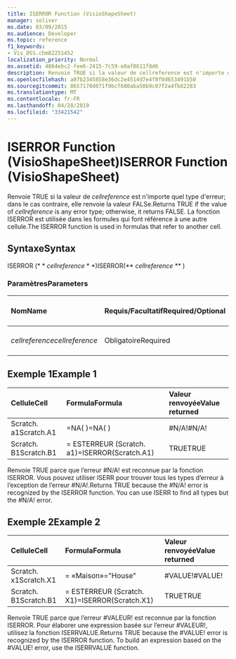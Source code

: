 ```yaml
---
title: ISERROR Function (VisioShapeSheet)
manager: soliver
ms.date: 03/09/2015
ms.audience: Developer
ms.topic: reference
f1_keywords:
- Vis_DSS.chm82251452
localization_priority: Normal
ms.assetid: 4864ebc2-fee6-2415-7c59-e0af8611f8d6
description: Renvoie TRUE si la valeur de cellreference est n'importe quel type d'erreur; dans le cas contraire, elle renvoie la valeur FALSe. La fonction ISERROR est utilisée dans les formules qui font référence à une autre cellule.
ms.openlocfilehash: a07b2345858e36dc2e4514d7e4f0f0d653491b50
ms.sourcegitcommit: 8657170d071f9bcf680aba50b9c07f2a4fb82283
ms.translationtype: MT
ms.contentlocale: fr-FR
ms.lasthandoff: 04/28/2019
ms.locfileid: "33421542"
---
```

# <a name="iserror-function-visioshapesheet"></a><span data-ttu-id="065a1-104">ISERROR Function (VisioShapeSheet)</span><span class="sxs-lookup"><span data-stu-id="065a1-104">ISERROR Function (VisioShapeSheet)</span></span>

<span data-ttu-id="065a1-105">Renvoie TRUE si la valeur de _cellreference_ est n'importe quel type d'erreur; dans le cas contraire, elle renvoie la valeur FALSe.</span><span class="sxs-lookup"><span data-stu-id="065a1-105">Returns TRUE if the value of  _cellreference_ is any error type; otherwise, it returns FALSE.</span></span> <span data-ttu-id="065a1-106">La fonction ISERROR est utilisée dans les formules qui font référence à une autre cellule.</span><span class="sxs-lookup"><span data-stu-id="065a1-106">The ISERROR function is used in formulas that refer to another cell.</span></span> 
  
## <a name="syntax"></a><span data-ttu-id="065a1-107">Syntaxe</span><span class="sxs-lookup"><span data-stu-id="065a1-107">Syntax</span></span>

<span data-ttu-id="065a1-108">ISERROR (\* \* *cellreference* \* \*)</span><span class="sxs-lookup"><span data-stu-id="065a1-108">ISERROR(\*\* *cellreference* \*\* )</span></span> 
  
### <a name="parameters"></a><span data-ttu-id="065a1-109">Paramètres</span><span class="sxs-lookup"><span data-stu-id="065a1-109">Parameters</span></span>

|<span data-ttu-id="065a1-110">**Nom**</span><span class="sxs-lookup"><span data-stu-id="065a1-110">**Name**</span></span>|<span data-ttu-id="065a1-111">**Requis/Facultatif**</span><span class="sxs-lookup"><span data-stu-id="065a1-111">**Required/Optional**</span></span>|<span data-ttu-id="065a1-112">**Type de données**</span><span class="sxs-lookup"><span data-stu-id="065a1-112">**Data Type**</span></span>|<span data-ttu-id="065a1-113">**Description**</span><span class="sxs-lookup"><span data-stu-id="065a1-113">**Description**</span></span>|
|:-----|:-----|:-----|:-----|
| <span data-ttu-id="065a1-114">_cellreference_</span><span class="sxs-lookup"><span data-stu-id="065a1-114">_cellreference_</span></span> <br/> |<span data-ttu-id="065a1-115">Obligatoire</span><span class="sxs-lookup"><span data-stu-id="065a1-115">Required</span></span>  <br/> |<span data-ttu-id="065a1-116">**String**</span><span class="sxs-lookup"><span data-stu-id="065a1-116">**String**</span></span> <br/> |<span data-ttu-id="065a1-117">Référence à une cellule</span><span class="sxs-lookup"><span data-stu-id="065a1-117">Reference to a cell.</span></span>  <br/> |
   
## <a name="example-1"></a><span data-ttu-id="065a1-118">Exemple 1</span><span class="sxs-lookup"><span data-stu-id="065a1-118">Example 1</span></span>

|<span data-ttu-id="065a1-119">**Cellule**</span><span class="sxs-lookup"><span data-stu-id="065a1-119">**Cell**</span></span>|<span data-ttu-id="065a1-120">**Formula**</span><span class="sxs-lookup"><span data-stu-id="065a1-120">**Formula**</span></span>|<span data-ttu-id="065a1-121">**Valeur renvoyée**</span><span class="sxs-lookup"><span data-stu-id="065a1-121">**Value returned**</span></span>|
|:-----|:-----|:-----|
|<span data-ttu-id="065a1-122">Scratch. a1</span><span class="sxs-lookup"><span data-stu-id="065a1-122">Scratch.A1</span></span>  <br/> |<span data-ttu-id="065a1-123">=NA( )</span><span class="sxs-lookup"><span data-stu-id="065a1-123">=NA( )</span></span>  <br/> |<span data-ttu-id="065a1-124">#N/A!</span><span class="sxs-lookup"><span data-stu-id="065a1-124">#N/A!</span></span>  <br/> |
|<span data-ttu-id="065a1-125">Scratch. B1</span><span class="sxs-lookup"><span data-stu-id="065a1-125">Scratch.B1</span></span>  <br/> |<span data-ttu-id="065a1-126">= ESTERREUR (Scratch. a1)</span><span class="sxs-lookup"><span data-stu-id="065a1-126">=ISERROR(Scratch.A1)</span></span>  <br/> |<span data-ttu-id="065a1-127">TRUE</span><span class="sxs-lookup"><span data-stu-id="065a1-127">TRUE</span></span>  <br/> |
   
<span data-ttu-id="065a1-p103">Renvoie TRUE parce que l’erreur #N/A! est reconnue par la fonction ISERROR. Vous pouvez utiliser ISERR pour trouver tous les types d’erreur à l’exception de l’erreur #N/A!.</span><span class="sxs-lookup"><span data-stu-id="065a1-p103">Returns TRUE because the #N/A! error is recognized by the ISERROR function. You can use ISERR to find all types but the #N/A! error.</span></span>
  
## <a name="example-2"></a><span data-ttu-id="065a1-132">Exemple 2</span><span class="sxs-lookup"><span data-stu-id="065a1-132">Example 2</span></span>

|<span data-ttu-id="065a1-133">**Cellule**</span><span class="sxs-lookup"><span data-stu-id="065a1-133">**Cell**</span></span>|<span data-ttu-id="065a1-134">**Formula**</span><span class="sxs-lookup"><span data-stu-id="065a1-134">**Formula**</span></span>|<span data-ttu-id="065a1-135">**Valeur renvoyée**</span><span class="sxs-lookup"><span data-stu-id="065a1-135">**Value returned**</span></span>|
|:-----|:-----|:-----|
|<span data-ttu-id="065a1-136">Scratch. x1</span><span class="sxs-lookup"><span data-stu-id="065a1-136">Scratch.X1</span></span>  <br/> |<span data-ttu-id="065a1-137">= «Maison»</span><span class="sxs-lookup"><span data-stu-id="065a1-137">="House"</span></span>  <br/> |<span data-ttu-id="065a1-138">#VALUE!</span><span class="sxs-lookup"><span data-stu-id="065a1-138">#VALUE!</span></span>  <br/> |
|<span data-ttu-id="065a1-139">Scratch. B1</span><span class="sxs-lookup"><span data-stu-id="065a1-139">Scratch.B1</span></span>  <br/> |<span data-ttu-id="065a1-140">= ESTERREUR (Scratch. X1)</span><span class="sxs-lookup"><span data-stu-id="065a1-140">=ISERROR(Scratch.X1)</span></span>  <br/> |<span data-ttu-id="065a1-141">TRUE</span><span class="sxs-lookup"><span data-stu-id="065a1-141">TRUE</span></span>  <br/> |
   
<span data-ttu-id="065a1-p104">Renvoie TRUE parce que l’erreur #VALEUR! est reconnue par la fonction ISERROR. Pour élaborer une expression basée sur l’erreur #VALEUR!, utilisez la fonction ISERRVALUE.</span><span class="sxs-lookup"><span data-stu-id="065a1-p104">Returns TRUE because the #VALUE! error is recognized by the ISERROR function. To build an expression based on the #VALUE! error, use the ISERRVALUE function.</span></span>
  

